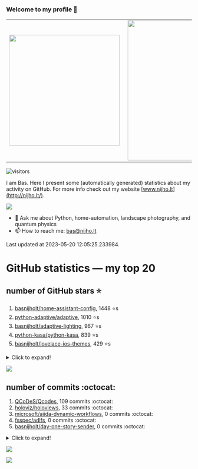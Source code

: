 ### Welcome to my profile 👋

<center>
  <table>
    <tr>
        <td><img width="300px" align="left" src="https://github-readme-stats.vercel.app/api/top-langs/?username=basnijholt&hide=TeX,Jupyter%20Notebook&layout=compact&theme=radical" /></td>
        <td><img align='right' src="https://github-readme-stats.vercel.app/api?username=basnijholt&show_icons=true&theme=radical" width="380"></td>
    </tr>
  </table>
</center>

![visitors](https://visitor-badge.glitch.me/badge?page_id=basnijholt.visitor-badge)

I am Bas. Here I present some (automatically generated) statistics about my activity on GitHub. For more info check out my website [www.nijho.lt](http://nijho.lt/).

![](https://www.nijho.lt/authors/admin/avatar_hu9e60e4b9bc120dfb6a666009f2878da6_182107_250x250_fill_q90_lanczos_center.jpg)

- 💬 Ask me about Python, home-automation, landscape photography, and quantum physics
- 📫 How to reach me: bas@nijho.lt

Last updated at 2023-05-20 12:05:25.233984.

# GitHub statistics — my top 20

## number of GitHub stars ⭐️

1. [basnijholt/home-assistant-config](https://github.com/basnijholt/home-assistant-config/), 1448 ⭐️s
2. [python-adaptive/adaptive](https://github.com/python-adaptive/adaptive/), 1010 ⭐️s
3. [basnijholt/adaptive-lighting](https://github.com/basnijholt/adaptive-lighting/), 967 ⭐️s
4. [python-kasa/python-kasa](https://github.com/python-kasa/python-kasa/), 839 ⭐️s
5. [basnijholt/lovelace-ios-themes](https://github.com/basnijholt/lovelace-ios-themes/), 429 ⭐️s
<details><summary>Click to expand!</summary>

6. [basnijholt/lovelace-ios-dark-mode-theme](https://github.com/basnijholt/lovelace-ios-dark-mode-theme/), 410 ⭐️s
7. [basnijholt/miflora](https://github.com/basnijholt/miflora/), 360 ⭐️s
8. [topocm/topocm_content](https://github.com/topocm/topocm_content/), 239 ⭐️s
9. [basnijholt/rsync-time-machine.py](https://github.com/basnijholt/rsync-time-machine.py/), 227 ⭐️s
10. [basnijholt/home-assistant-streamdeck-yaml](https://github.com/basnijholt/home-assistant-streamdeck-yaml/), 106 ⭐️s
11. [basnijholt/home-assistant-macbook-touch-bar](https://github.com/basnijholt/home-assistant-macbook-touch-bar/), 92 ⭐️s
12. [kwant-project/kwant](https://github.com/kwant-project/kwant/), 73 ⭐️s
13. [basnijholt/markdown-code-runner](https://github.com/basnijholt/markdown-code-runner/), 54 ⭐️s
14. [basnijholt/home-assistant-streamdeck-yaml-addon](https://github.com/basnijholt/home-assistant-streamdeck-yaml-addon/), 41 ⭐️s
15. [basnijholt/aiokef](https://github.com/basnijholt/aiokef/), 28 ⭐️s
16. [basnijholt/thesis-cover](https://github.com/basnijholt/thesis-cover/), 25 ⭐️s
17. [basnijholt/instacron](https://github.com/basnijholt/instacron/), 19 ⭐️s
18. [basnijholt/adaptive-scheduler](https://github.com/basnijholt/adaptive-scheduler/), 17 ⭐️s
19. [basnijholt/addon-otmonitor](https://github.com/basnijholt/addon-otmonitor/), 13 ⭐️s
20. [kwant-project/kwant-tutorial-2016](https://github.com/kwant-project/kwant-tutorial-2016/), 13 ⭐️s

</details>

![](https://github.com/basnijholt/basnijholt/raw/main/stars_over_time.png)

## number of commits :octocat:

1. [QCoDeS/Qcodes](https://github.com/QCoDeS/Qcodes/), 109 commits :octocat:
2. [holoviz/holoviews](https://github.com/holoviz/holoviews/), 33 commits :octocat:
3. [microsoft/aiida-dynamic-workflows](https://github.com/microsoft/aiida-dynamic-workflows/), 0 commits :octocat:
4. [fsspec/adlfs](https://github.com/fsspec/adlfs/), 0 commits :octocat:
5. [basnijholt/day-one-story-sender](https://github.com/basnijholt/day-one-story-sender/), 0 commits :octocat:
<details><summary>Click to expand!</summary>

6. [facebook/Ax](https://github.com/facebook/Ax/), 0 commits :octocat:
7. [TimGebraad/Computational-Physics-TDSE](https://github.com/TimGebraad/Computational-Physics-TDSE/), 0 commits :octocat:
8. [cornellius-gp/gpytorch](https://github.com/cornellius-gp/gpytorch/), 0 commits :octocat:
9. [home-assistant/developers.home-assistant](https://github.com/home-assistant/developers.home-assistant/), 0 commits :octocat:
10. [ramonhagenaars/nptyping](https://github.com/ramonhagenaars/nptyping/), 0 commits :octocat:
11. [TheRealLink/pylgtv](https://github.com/TheRealLink/pylgtv/), 0 commits :octocat:
12. [python3statement/python3statement.github.io](https://github.com/python3statement/python3statement.github.io/), 0 commits :octocat:
13. [conda-forge/nb_conda-feedstock](https://github.com/conda-forge/nb_conda-feedstock/), 0 commits :octocat:
14. [jbweston/miniver](https://github.com/jbweston/miniver/), 0 commits :octocat:
15. [zigpy/zigpy](https://github.com/zigpy/zigpy/), 0 commits :octocat:
16. [basnijholt/pfapack](https://github.com/basnijholt/pfapack/), 0 commits :octocat:
17. [veracrypt/VeraCrypt](https://github.com/veracrypt/VeraCrypt/), 0 commits :octocat:
18. [vinta/awesome-python](https://github.com/vinta/awesome-python/), 0 commits :octocat:
19. [conda-forge/conda-forge.github.io](https://github.com/conda-forge/conda-forge.github.io/), 0 commits :octocat:
20. [uchicago-cs/deepdish](https://github.com/uchicago-cs/deepdish/), 0 commits :octocat:

</details>

![](https://github.com/basnijholt/basnijholt/raw/main/commits_per_hour.png)

![](https://github.com/basnijholt/basnijholt/raw/main/commits_per_weekday.png)

